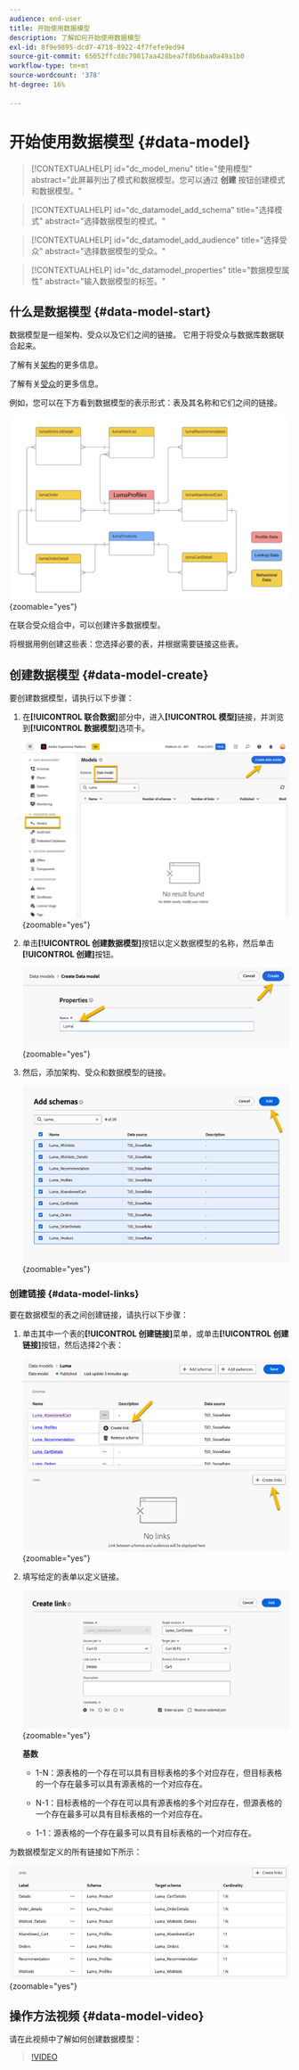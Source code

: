 ```yaml
---
audience: end-user
title: 开始使用数据模型
description: 了解如何开始使用数据模型
exl-id: 8f9e9895-dcd7-4718-8922-4f7fefe9ed94
source-git-commit: 65052ffcd8c70817aa428bea7f8b6baa0a49a1b0
workflow-type: tm+mt
source-wordcount: '378'
ht-degree: 16%

---
```


# 开始使用数据模型 {#data-model}

>[!CONTEXTUALHELP]
>id="dc_model_menu"
>title="使用模型"
>abstract="此屏幕列出了模式和数据模型。您可以通过 **创建** 按钮创建模式和数据模型。"

>[!CONTEXTUALHELP]
>id="dc_datamodel_add_schema"
>title="选择模式"
>abstract="选择数据模型的模式。"


>[!CONTEXTUALHELP]
>id="dc_datamodel_add_audience"
>title="选择受众"
>abstract="选择数据模型的受众。"

>[!CONTEXTUALHELP]
>id="dc_datamodel_properties"
>title="数据模型属性"
>abstract="输入数据模型的标签。"


## 什么是数据模型 {#data-model-start}

数据模型是一组架构、受众以及它们之间的链接。 它用于将受众与数据库数据联合起来。

了解有关[架构](../customer/schemas.md#schema-start)的更多信息。

了解有关[受众](../start/audiences.md)的更多信息。

例如，您可以在下方看到数据模型的表示形式：表及其名称和它们之间的链接。

![](assets/datamodel.png){zoomable="yes"}

在联合受众组合中，可以创建许多数据模型。

将根据用例创建这些表：您选择必要的表，并根据需要链接这些表。

## 创建数据模型 {#data-model-create}

要创建数据模型，请执行以下步骤：

1. 在&#x200B;**[!UICONTROL 联合数据]**&#x200B;部分中，进入&#x200B;**[!UICONTROL 模型]**&#x200B;链接，并浏览到&#x200B;**[!UICONTROL 数据模型]**&#x200B;选项卡。

   ![](assets/datamodel_create.png){zoomable="yes"}

1. 单击&#x200B;**[!UICONTROL 创建数据模型]**&#x200B;按钮以定义数据模型的名称，然后单击&#x200B;**[!UICONTROL 创建]**&#x200B;按钮。

   ![](assets/datamodel_name.png){zoomable="yes"}

1. 然后，添加架构、受众和数据模型的链接。

   ![](assets/datamodel_schemas.png){zoomable="yes"}

### 创建链接 {#data-model-links}

要在数据模型的表之间创建链接，请执行以下步骤：

1. 单击其中一个表的&#x200B;**[!UICONTROL 创建链接]**&#x200B;菜单，或单击&#x200B;**[!UICONTROL 创建链接]**&#x200B;按钮，然后选择2个表：

   ![](assets/datamodel_createlinks.png){zoomable="yes"}

1. 填写给定的表单以定义链接。

   ![](assets/datamodel_link.png){zoomable="yes"}

   **基数**

   * 1-N：源表格的一个存在可以具有目标表格的多个对应存在，但目标表格的一个存在最多可以具有源表格的一个对应存在。

   * N-1：目标表格的一个存在可以具有源表格的多个对应存在，但源表格的一个存在最多可以具有目标表格的一个对应存在。

   * 1-1：源表格的一个存在最多可以具有目标表格的一个对应存在。

为数据模型定义的所有链接如下所示：

![](assets/datamodel_alllinks.png){zoomable="yes"}

## 操作方法视频 {#data-model-video}

请在此视频中了解如何创建数据模型：

>[!VIDEO](https://video.tv.adobe.com/v/3432020)
